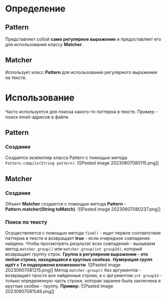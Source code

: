 # Определение
## Pattern
Представляет собой **само регулярное выражение** и предоставляет его для использования классу **Matcher**.
## Matcher
Использует класс **Pattern** для использования регулярного выражения на тексте.
# Использование
Часто используется для поиска какого-то паттерна в тексте. Пример - поиск email-адресов в файле.
## Pattern
### Создание
Создается экземпляр класса Pattern с помощью метода `Pattern.compile(String pattern)`.
![[Pasted image 20230607080115.png]]
## Matcher
### Создание
Объект **Matcher** создается с помощью метода **Pattern** - **Pattern.matcher(String toMatch)**.
![[Pasted image 20230607080237.png]]
### Поиск по тексту
Осуществляется с помощью метода `find()` - ищет первое соответствие паттерна в тексте и возвращает **true** - если очередное совпадение найдено. Чтобы просмотреть результат всех совпадений - вызываем метод `matcher.group()` или `matcher.group(int groupId)`, который возвращает группу строк. 
**Группа в регулярном выражении - это любая строка, находящаяся в круглых скобках.** ***Нумерация групп идёт с 1 и подвержена вложенности***.
![[Pasted image 20230607081215.png]]
Метод `matcher.group()` без аргументов - возвращает просто все найденные строки, а с аргументом `int groupId` - только определенную часть строки, которая заранее была заключена в круглые скобки - группу.
**Пример:**
![[Pasted image 20230607081548.png]]